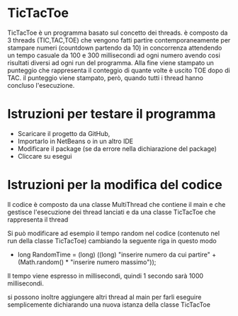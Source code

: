 # TicTacToe

TicTacToe è un programma basato sul concetto dei threads.
è composto da 3 threads (TIC,TAC,TOE) che vengono fatti partire contemporaneamente per stampare numeri (countdown partendo da 10) in concorrenza attendendo un tempo casuale da 100 e 300 millisecondi ad ogni numero avendo cosi risultati diversi ad ogni run del programma.
Alla fine viene stampato un punteggio che rappresenta il conteggio di quante volte è uscito TOE dopo di TAC. 
il punteggio viene stampato, però, quando tutti i thread hanno concluso l'esecuzione.

# Istruzioni per testare il programma
 - Scaricare il progetto da GitHub,
 - Importarlo in NetBeans o in un altro IDE 
 - Modificare il package (se da errore nella dichiarazione del package)
 - Cliccare su esegui
 
# Istruzioni per la modifica del codice

Il codice è composto da una classe MultiThread che contiene il main e che gestisce l'esecuzione dei thread lanciati e da una classe TicTacToe che rappresenta il thread

Si può modificare ad esempio il tempo random nel codice (contenuto nel run della classe TicTacToe) cambiando la seguente riga in questo modo

- long  RandomTime = (long) ((long) "inserire numero da cui partire" + (Math.random() * "inserire numero massimo")); 

Il tempo viene espresso in millisecondi, quindi 1 secondo sarà 1000 millisecondi.

si possono inoltre aggiungere altri thread al main per farli eseguire semplicemente dichiarando una nuova istanza della classe TicTacToe
